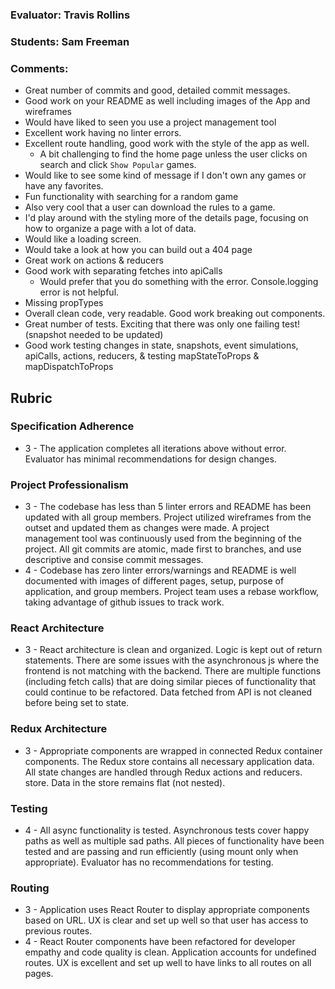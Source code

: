 ### Evaluator: Travis Rollins
### Students: Sam Freeman
### Comments:
* Great number of commits and good, detailed commit messages.
* Good work on your README as well including images of the App and wireframes
* Would have liked to seen you use a project management tool
* Excellent work having no linter errors.
* Excellent route handling, good work with the style of the app as well.
  * A bit challenging to find the home page unless the user clicks on search and click `Show Popular` games.
* Would like to see some kind of message if I don't own any games or have any favorites.
* Fun functionality with searching for a random game
* Also very cool that a user can download the rules to a game.
* I'd play around with the styling more of the details page,  focusing on how to organize a page with a lot of data.
* Would like a loading screen.
* Would take a look at how you can build out a 404 page
* Great work on actions & reducers
* Good work with separating fetches into apiCalls
  * Would prefer that you do something with the error.  Console.logging error is not helpful.
* Missing propTypes
* Overall clean code, very readable.  Good work breaking out components.
* Great number of tests.  Exciting that there was only one failing test! (snapshot needed to be updated)
* Good work testing changes in state, snapshots, event simulations, apiCalls, actions, reducers, & testing mapStateToProps & mapDispatchToProps

## Rubric 

### Specification Adherence

* 3 - The application completes all iterations above without error. Evaluator has minimal recommendations for design changes.

### Project Professionalism

* 3 - The codebase has less than 5 linter errors and README has been updated with all group members. Project utilized wireframes from the outset and updated them as changes were made. A project management tool was continuously used from the beginning of the project.  All git commits are atomic, made first to branches, and use descriptive and consise commit messages. 
* 4 - Codebase has zero linter errors/warnings and README is well documented with images of different pages, setup, purpose of application, and group members. Project team uses a rebase workflow, taking advantage of github issues to track work.

### React Architecture

* 3 - React architecture is clean and organized.  Logic is kept out of return statements.  There are some issues with the asynchronous js where the frontend is not matching with the backend.  There are multiple functions (including fetch calls) that are doing similar pieces of functionality that could continue to be refactored. Data fetched from API is not cleaned before being set to state.

### Redux Architecture

* 3 - Appropriate components are wrapped in connected Redux container components. The Redux store contains all necessary application data. All state changes are handled through Redux actions and reducers.
  store. Data in the store remains flat (not nested).

### Testing

* 4 - All async functionality is tested.   Asynchronous tests cover happy paths as well as multiple sad paths.  All pieces of functionality have been tested and are passing and run efficiently (using mount only when appropriate). Evaluator has no recommendations for testing.

### Routing

* 3 - Application uses React Router to display appropriate components based on URL.  UX is clear and set up well so that user has access to previous routes.
* 4 - React Router components have been refactored for developer empathy and code quality is clean.  Application accounts for undefined routes. UX is excellent and set up well to have links to all routes on all pages.